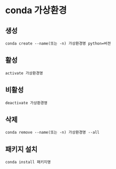 # conda 가상환경

## 생성

```
conda create --name(또는 -n) 가상환경명 python=버젼
```

## 활성

```
activate 가상환경명
```

## 비활성

```
deactivate 가상환경명
```

## 삭제

```
conda remove --name(또는 -n) 가상환경명 --all
```

## 패키지 설치

```
conda install 패키지명
```


